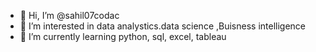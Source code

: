- 👋 Hi, I’m @sahil07codac
- 👀 I’m interested in data analystics.data science ,Buisness intelligence
- 🌱 I’m currently learning python, sql, excel, tableau


<!---
sahil07codac/sahil07codac is a ✨ special ✨ repository because its `README.md` (this file) appears on your GitHub profile.
You can click the Preview link to take a look at your changes.
--->
